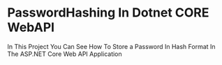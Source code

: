 # PasswordHashing In Dotnet CORE WebAPI
In This Project You Can See How To Store a Password In Hash Format In The ASP.NET Core Web API Application
